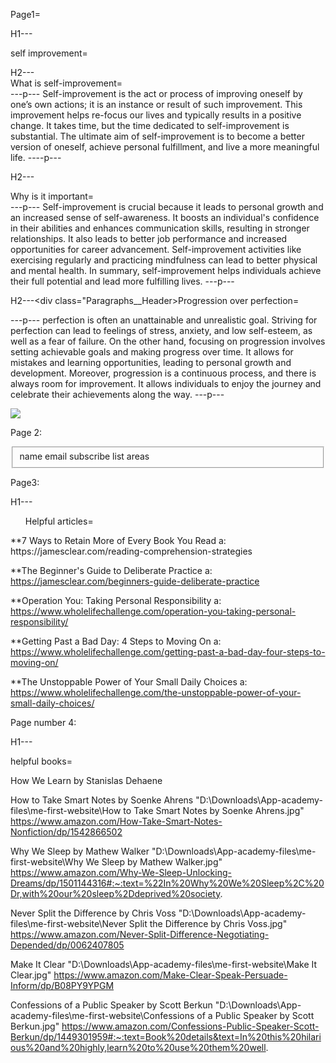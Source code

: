 
Page1=


H1---<div class="H1s">self improvement=</div>

<div class="Paragraphs">
H2---<div class="Paragraphs__Header">What is self-improvement=</div>
---p---
Self-improvement is the act or process of improving oneself by one’s own actions; it is an instance or result of such improvement. This improvement helps re-focus our lives and typically results in a positive change. It takes time, but the time dedicated to self-improvement is substantial.
The ultimate aim of self-improvement is to become a better version of oneself, achieve personal fulfillment, and live a more meaningful life.
----p---

H2---<div class="Paragraphs__Header">Why is it important=</div>
---p---
Self-improvement is crucial because it leads to personal growth and an increased sense of self-awareness. It boosts an individual's confidence in their abilities and enhances communication skills, resulting in stronger relationships. It also leads to better job performance and increased opportunities for career advancement. Self-improvement activities like exercising regularly and practicing mindfulness can lead to better physical and mental health. In summary, self-improvement helps individuals achieve their full potential and lead more fulfilling lives.
---p---

H2---<div class="Paragraphs__Header>Progression over perfection=</div>
---p---
perfection is often an unattainable and unrealistic goal. Striving for perfection can lead to feelings of stress, anxiety, and low self-esteem, as well as a fear of failure.
On the other hand, focusing on progression involves setting achievable goals and making progress over time. It allows for mistakes and learning opportunities, leading to personal growth and development.
Moreover, progression is a continuous process, and there is always room for improvement. It allows individuals to enjoy the journey and celebrate their achievements along the way.
---p---
</div>
<div class="image"> <img src="x">

Page 2:
<fieldset>
name
email
subscribe
list areas
</fieldset>

Page3:

H1--- <div class="H1s"><ul>Helpful articles=</ul>

<div class="articles-list">
**7 Ways to Retain More of Every Book You Read
a: https://jamesclear.com/reading-comprehension-strategies

**The Beginner's Guide to Deliberate Practice
a: https://jamesclear.com/beginners-guide-deliberate-practice

**Operation You: Taking Personal Responsibility
a: https://www.wholelifechallenge.com/operation-you-taking-personal-responsibility/

**Getting Past a Bad Day: 4 Steps to Moving On
a: https://www.wholelifechallenge.com/getting-past-a-bad-day-four-steps-to-moving-on/

**The Unstoppable Power of Your Small Daily Choices
a: https://www.wholelifechallenge.com/the-unstoppable-power-of-your-small-daily-choices/
</div>


Page number 4:

H1--- <div class="H1s">helpful books=</div>


<div class="images">
<img >How We Learn by Stanislas Dehaene

<img >How to Take Smart Notes by Soenke Ahrens
"D:\Downloads\App-academy-files\me-first-website\How to Take Smart Notes by Soenke Ahrens.jpg"
https://www.amazon.com/How-Take-Smart-Notes-Nonfiction/dp/1542866502

<img >Why We Sleep by Mathew Walker
"D:\Downloads\App-academy-files\me-first-website\Why We Sleep by Mathew Walker.jpg"
https://www.amazon.com/Why-We-Sleep-Unlocking-Dreams/dp/1501144316#:~:text=%22In%20Why%20We%20Sleep%2C%20Dr,with%20our%20sleep%2Ddeprived%20society.

<img >Never Split the Difference by Chris Voss
"D:\Downloads\App-academy-files\me-first-website\Never Split the Difference by Chris Voss.jpg"
https://www.amazon.com/Never-Split-Difference-Negotiating-Depended/dp/0062407805

<img >Make It Clear
"D:\Downloads\App-academy-files\me-first-website\Make It Clear.jpg"
https://www.amazon.com/Make-Clear-Speak-Persuade-Inform/dp/B08PY9YPGM

<img >Confessions of a Public Speaker by Scott Berkun
"D:\Downloads\App-academy-files\me-first-website\Confessions of a Public Speaker by Scott Berkun.jpg"
https://www.amazon.com/Confessions-Public-Speaker-Scott-Berkun/dp/1449301959#:~:text=Book%20details&text=In%20this%20hilarious%20and%20highly,learn%20to%20use%20them%20well.